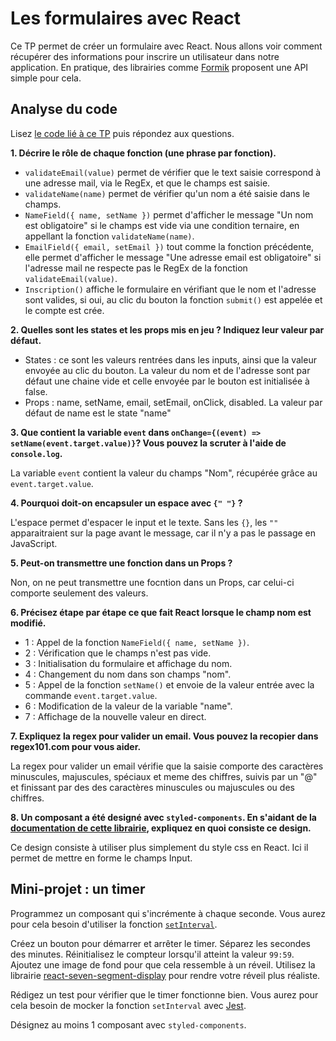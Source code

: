 # Les formulaires avec React

Ce TP permet de créer un formulaire avec React. Nous allons voir comment récupérer des informations pour inscrire un utilisateur dans notre application.
En pratique, des librairies comme [Formik](https://formik.org/) proposent une API simple pour cela. 

## Analyse du code

Lisez [le code lié à ce TP](https://codesandbox.io/s/tp-react-form-itrhu?file=/src/index.js) puis répondez aux questions.

**1. Décrire le rôle de chaque fonction (une phrase par fonction).**  

- `validateEmail(value)` permet de vérifier que le text saisie correspond à une adresse mail, via le RegEx, et que le champs est saisie.
- `validateName(name)` permet de vérifier qu'un nom a été saisie dans le champs.
- `NameField({ name, setName })` permet d'afficher le message "Un nom est obligatoire" si le champs est vide via une condition ternaire, en appellant la fonction `validateName(name)`.  
- `EmailField({ email, setEmail })` tout comme la fonction précédente, elle permet d'afficher le message "Une adresse email est obligatoire" si l'adresse mail ne respecte pas le RegEx de la fonction `validateEmail(value)`.  
- `Inscription()` affiche le formulaire en vérifiant que le nom et l'adresse sont valides, si oui, au clic du bouton la fonction `submit()` est appelée et le compte est crée.

**2. Quelles sont les states et les props mis en jeu ? Indiquez leur valeur par défaut.**  

- States : ce sont les valeurs rentrées dans les inputs, ainsi que la valeur envoyée au clic du bouton. La valeur du nom et de l'adresse sont par défaut une chaine vide et celle envoyée par le bouton est initialisée à false.  
- Props : name, setName, email, setEmail, onClick, disabled. La valeur par défaut de name est le state "name"

**3. Que contient la variable `event` dans `onChange={(event) => setName(event.target.value)}`? Vous pouvez la scruter à l'aide de `console.log`.**  

La variable `event` contient la valeur du champs "Nom", récupérée grâce au `event.target.value`.

**4. Pourquoi doit-on encapsuler un espace avec `{" "}` ?**  

L'espace permet d'espacer le input et le texte. Sans les `{}`, les `""` apparaitraient sur la page avant le message, car il n'y a pas le passage en JavaScript. 

**5. Peut-on transmettre une fonction dans un Props ?**  

Non, on ne peut transmettre une focntion dans un Props, car celui-ci comporte seulement des valeurs.

**6. Précisez étape par étape ce que fait React lorsque le champ nom est modifié.**  

- 1 :  Appel de la fonction `NameField({ name, setName })`.
- 2 :  Vérification que le champs n'est pas vide.
- 3 :  Initialisation du formulaire et affichage du nom.
- 4 :  Changement du nom dans son champs "nom".
- 5 :  Appel de la fonction `setName()` et envoie de la valeur entrée avec la commande `event.target.value`.
- 6 :  Modification de la valeur de la variable "name".
- 7 : Affichage de la nouvelle valeur en direct.

**7. Expliquez la regex pour valider un email. Vous pouvez la recopier dans regex101.com pour vous aider.**  

La regex pour valider un email vérifie que la saisie comporte des caractères minuscules, majuscules, spéciaux et meme des chiffres, suivis par un "@" et finissant par des des caractères minuscules ou majuscules ou des chiffres.

**8. Un composant a été designé avec `styled-components`. En s'aidant de la [documentation de cette librairie](https://styled-components.com/docs/basics#getting-started), expliquez en quoi consiste ce design.**  

Ce design consiste à utiliser plus simplement du style css en React. Ici il permet de mettre en forme le champs Input.

## Mini-projet : un timer

Programmez un composant qui s'incrémente à chaque seconde. Vous aurez pour cela besoin d'utiliser la fonction [`setInterval`](https://www.w3schools.com/jsref/met_win_setinterval.asp). 

Créez un bouton pour démarrer et arrêter le timer. Séparez les secondes des minutes. Réinitialisez le compteur lorsqu'il atteint la valeur `99:59`. Ajoutez une image de fond pour que cela ressemble à un réveil. Utilisez la librairie [react-seven-segment-display](https://www.npmjs.com/package/react-seven-segment-display) pour rendre votre réveil plus réaliste. 

Rédigez un test pour vérifier que le timer fonctionne bien. Vous aurez pour cela besoin de mocker la fonction `setInterval` avec [Jest](https://jestjs.io/docs/en/timer-mocks).

Désignez au moins 1 composant avec `styled-components`.

